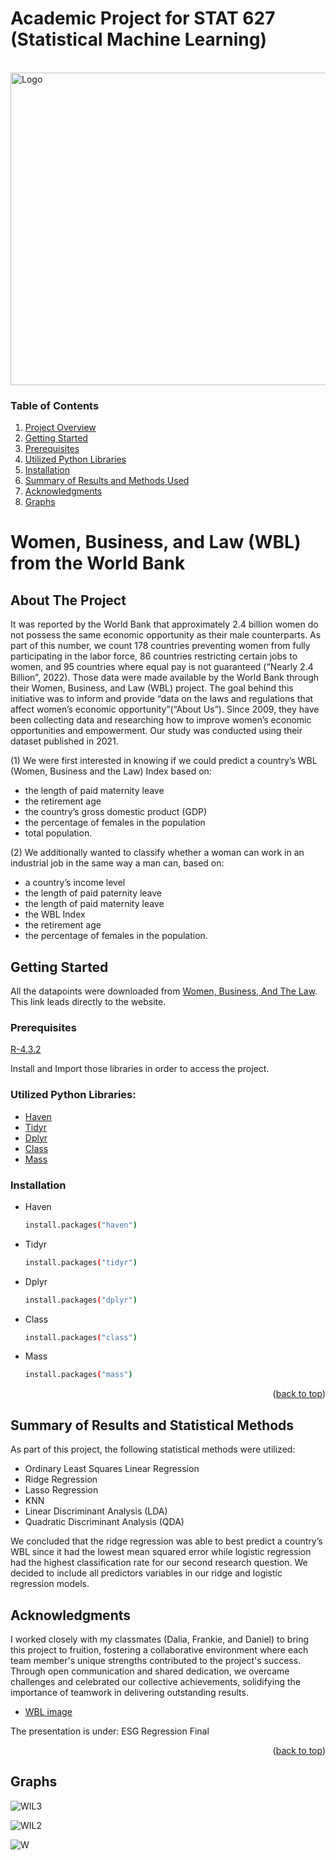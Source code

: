 # Academic Project for STAT 627 (Statistical Machine Learning)

<!-- PROJECT LOGO -->
<br />
  <a href="https://github.com/Karene123/Women_in_the_labor_force">
    <img src="https://github.com/Karene123/Women_in_the_labor_force/assets/70621033/3cbbaccc-345f-452e-acf3-24b4e0c07304" alt="Logo" width="1500" height="500">
  </a>
  
<!-- TABLE OF CONTENTS -->
### Table of Contents

1. [Project Overview](#Project-Overview)
2. [Getting Started](#Getting-Started)
3. [Prerequisites](#Prerequisites)
4. [Utilized Python Libraries](#Utilized-Python-Libraries)
5. [Installation](#Installation)
6. [Summary of Results and Methods Used](#Summary-of-Results-and-Methods-Used)
7. [Acknowledgments](#Acknowledgments)
8. [Graphs](#Graphs)

# Women, Business, and Law (WBL) from the World Bank 

<!-- Project Overview -->
## About The Project

It was reported by the World Bank that approximately 2.4 billion women do not possess the same
economic opportunity as their male counterparts. As part of this number, we count 178 countries
preventing women from fully participating in the labor force, 86 countries restricting certain jobs
to women, and 95 countries where equal pay is not guaranteed (“Nearly 2.4 Billion”, 2022).
Those data were made available by the World Bank through their Women, Business, and Law (WBL)
project. The goal behind this initiative was to inform and provide “data on the laws and regulations
that affect women’s economic opportunity”(“About Us”). Since 2009, they have been collecting
data and researching how to improve women’s economic opportunities and empowerment. Our
study was conducted using their dataset published in 2021.

(1) We were first interested in knowing if we could predict a country’s WBL (Women, Business and
the Law) Index based on:
- the length of paid maternity leave
-  the retirement age
-  the country’s gross domestic product (GDP)
-  the percentage of females in the population
-   total population.

(2) We additionally wanted to classify whether a woman can work in an industrial job in the same way
a man can, based on:
- a country’s income level
- the length of paid paternity leave
- the length of paid maternity leave
- the WBL Index
- the retirement age
- the percentage of females in the population.

<!-- GETTING STARTED -->
## Getting Started

All the datapoints were downloaded from [Women, Business, And The Law](https://datacatalog.worldbank.org/search/dataset/0038489). 
This link leads directly to the website.

### Prerequisites

[R-4.3.2](https://cran.r-project.org/bin/windows/base/)

Install and Import those libraries in order to access the project.

### Utilized Python Libraries:

* [Haven](https://cran.r-project.org/web/packages/haven/index.html)
* [Tidyr](https://cran.r-project.org/web/packages/tidyr/index.html)
* [Dplyr](https://dplyr.tidyverse.org/)
* [Class](https://cran.r-project.org/web/packages/class/index.html)
* [Mass](https://cran.r-project.org/web/packages/MASS/index.html)

### Installation

* Haven
  ```sh
  install.packages("haven")
  ```
* Tidyr
  ```sh
  install.packages("tidyr")
  ```
* Dplyr
  ```sh
  install.packages("dplyr")
  ```
* Class
  ```sh
  install.packages("class")
  ```
* Mass
  ```sh
  install.packages("mass")
  ```

    <p align="right">(<a href="#readme-top">back to top</a>)</p>

## Summary of Results and Statistical Methods

As part of this project, the following statistical methods were utilized:
- Ordinary Least Squares Linear Regression
- Ridge Regression
- Lasso Regression
- KNN
- Linear Discriminant Analysis (LDA)
- Quadratic Discriminant Analysis (QDA)
  
We concluded that the ridge regression was able to best predict a country’s WBL since it had the lowest mean squared error while logistic regression had the highest classification rate for our second research question. We decided to include all predictors variables in our ridge and logistic regression models.
 
<!-- ACKNOWLEDGMENTS -->
## Acknowledgments

I worked closely with my classmates (Dalia, Frankie, and Daniel) to bring this project to fruition, fostering a collaborative environment where each team member's unique strengths contributed to the project's success. Through open communication and shared dedication, we overcame challenges and celebrated our collective achievements, solidifying the importance of teamwork in delivering outstanding results.

- [WBL image](https://www.forbes.com/lists/top-companies-women/?sh=66cb12577910)

The presentation is under: ESG Regression Final
<p align="right">(<a href="#readme-top">back to top</a>)</p>

## Graphs
![WIL3](https://github.com/Karene123/Women_in_the_labor_force/assets/70621033/10b785fc-aae2-4c54-9f2f-31535ace80ec)

![WIL2](https://github.com/Karene123/Women_in_the_labor_force/assets/70621033/7e307f5b-b4c4-4cef-bec1-8e9ccb17c11e)

![W](https://github.com/Karene123/Women_in_the_labor_force/assets/70621033/3d6cc85d-60d2-4e4f-9be4-c1b8f76b6d23)



